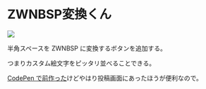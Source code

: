 # ZWNBSP変換くん

![](https://i.imgur.com/n9XUNfY.png)

半角スペースを ZWNBSP に変換するボタンを追加する。

つまりカスタム絵文字をピッタリ並べることできる。

[CodePen で前作った](https://codepen.io/eai/full/mGVOLj)けどやはり投稿画面にあったほうが便利なので。
